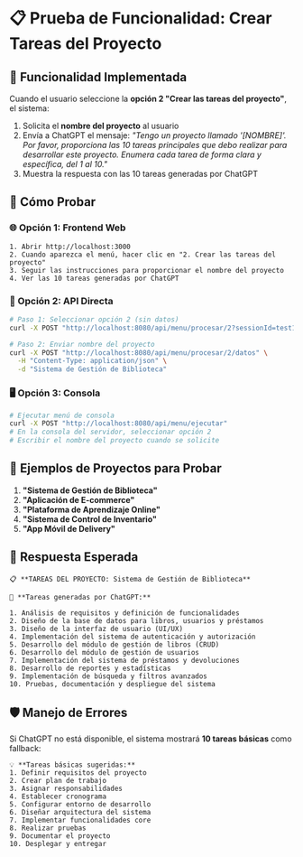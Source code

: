 # 📋 Prueba de Funcionalidad: Crear Tareas del Proyecto

## 🎯 Funcionalidad Implementada

Cuando el usuario seleccione la **opción 2 "Crear las tareas del proyecto"**, el sistema:

1. Solicita el **nombre del proyecto** al usuario
2. Envía a ChatGPT el mensaje: *"Tengo un proyecto llamado '[NOMBRE]'. Por favor, proporciona las 10 tareas principales que debo realizar para desarrollar este proyecto. Enumera cada tarea de forma clara y específica, del 1 al 10."*
3. Muestra la respuesta con las 10 tareas generadas por ChatGPT

## 🧪 Cómo Probar

### 🌐 Opción 1: Frontend Web
```
1. Abrir http://localhost:3000
2. Cuando aparezca el menú, hacer clic en "2. Crear las tareas del proyecto"
3. Seguir las instrucciones para proporcionar el nombre del proyecto
4. Ver las 10 tareas generadas por ChatGPT
```

### 🔗 Opción 2: API Directa
```bash
# Paso 1: Seleccionar opción 2 (sin datos)
curl -X POST "http://localhost:8080/api/menu/procesar/2?sessionId=test123"

# Paso 2: Enviar nombre del proyecto
curl -X POST "http://localhost:8080/api/menu/procesar/2/datos" \
  -H "Content-Type: application/json" \
  -d "Sistema de Gestión de Biblioteca"
```

### 🖥️ Opción 3: Consola
```bash
# Ejecutar menú de consola
curl -X POST "http://localhost:8080/api/menu/ejecutar"
# En la consola del servidor, seleccionar opción 2
# Escribir el nombre del proyecto cuando se solicite
```

## 📝 Ejemplos de Proyectos para Probar

1. **"Sistema de Gestión de Biblioteca"**
2. **"Aplicación de E-commerce"**
3. **"Plataforma de Aprendizaje Online"**
4. **"Sistema de Control de Inventario"**
5. **"App Móvil de Delivery"**

## 🎯 Respuesta Esperada

```
📋 **TAREAS DEL PROYECTO: Sistema de Gestión de Biblioteca**

🤖 **Tareas generadas por ChatGPT:**

1. Análisis de requisitos y definición de funcionalidades
2. Diseño de la base de datos para libros, usuarios y préstamos
3. Diseño de la interfaz de usuario (UI/UX)
4. Implementación del sistema de autenticación y autorización
5. Desarrollo del módulo de gestión de libros (CRUD)
6. Desarrollo del módulo de gestión de usuarios
7. Implementación del sistema de préstamos y devoluciones
8. Desarrollo de reportes y estadísticas
9. Implementación de búsqueda y filtros avanzados
10. Pruebas, documentación y despliegue del sistema
```

## 🛡️ Manejo de Errores

Si ChatGPT no está disponible, el sistema mostrará **10 tareas básicas** como fallback:

```
💡 **Tareas básicas sugeridas:**
1. Definir requisitos del proyecto
2. Crear plan de trabajo
3. Asignar responsabilidades
4. Establecer cronograma
5. Configurar entorno de desarrollo
6. Diseñar arquitectura del sistema
7. Implementar funcionalidades core
8. Realizar pruebas
9. Documentar el proyecto
10. Desplegar y entregar
```
